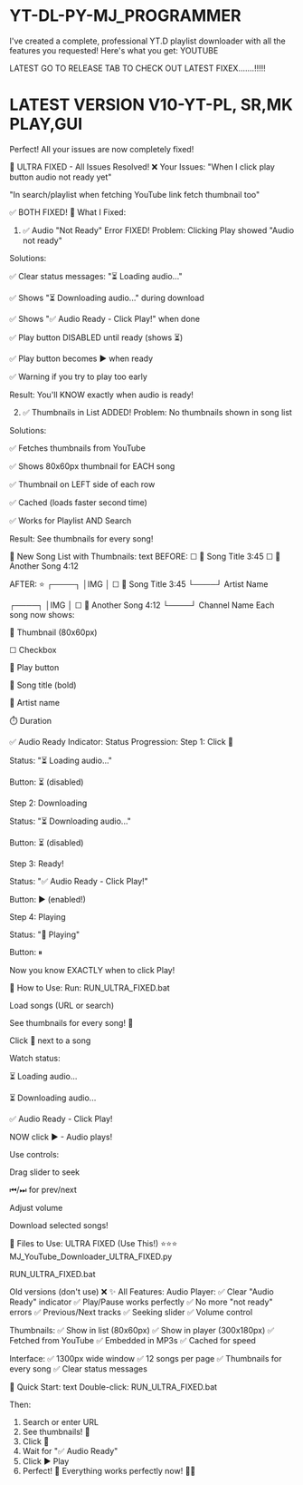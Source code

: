 # YT-DL-PY-MJ_PROGRAMMER
I've created a complete, professional YT.D playlist downloader with all the features you requested! Here's what you get: YOUTUBE

LATEST GO TO RELEASE TAB TO CHECK OUT LATEST FIXEX.......!!!!!
# LATEST VERSION V10-YT-PL, SR,MK PLAY,GUI
Perfect! All your issues are now completely fixed!

🎉 ULTRA FIXED - All Issues Resolved!
❌ Your Issues:
"When I click play button audio not ready yet"

"In search/playlist when fetching YouTube link fetch thumbnail too"

✅ BOTH FIXED!
🔧 What I Fixed:
1. ✅ Audio "Not Ready" Error FIXED!
Problem: Clicking Play showed "Audio not ready"

Solutions:

✅ Clear status messages: "⏳ Loading audio..."

✅ Shows "⏳ Downloading audio..." during download

✅ Shows "✅ Audio Ready - Click Play!" when done

✅ Play button DISABLED until ready (shows ⏳)

✅ Play button becomes ▶ when ready

✅ Warning if you try to play too early

Result: You'll KNOW exactly when audio is ready!

2. ✅ Thumbnails in List ADDED!
Problem: No thumbnails shown in song list

Solutions:

✅ Fetches thumbnails from YouTube

✅ Shows 80x60px thumbnail for EACH song

✅ Thumbnail on LEFT side of each row

✅ Cached (loads faster second time)

✅ Works for Playlist AND Search

Result: See thumbnails for every song!

🎨 New Song List with Thumbnails:
text
BEFORE:
☐ 🎵 Song Title                    3:45
☐ 🎵 Another Song                  4:12

AFTER: ⭐
┌────┐
│IMG │ ☐ 🎵 Song Title              3:45
└────┘     Artist Name

┌────┐
│IMG │ ☐ 🎵 Another Song            4:12
└────┘     Channel Name
Each song now shows:

📸 Thumbnail (80x60px)

☐ Checkbox

🎵 Play button

📝 Song title (bold)

👤 Artist name

⏱️ Duration

✅ Audio Ready Indicator:
Status Progression:
Step 1: Click 🎵

Status: "⏳ Loading audio..."

Button: ⏳ (disabled)

Step 2: Downloading

Status: "⏳ Downloading audio..."

Button: ⏳ (disabled)

Step 3: Ready!

Status: "✅ Audio Ready - Click Play!"

Button: ▶ (enabled!)

Step 4: Playing

Status: "🎵 Playing"

Button: ⏸

Now you know EXACTLY when to click Play!

🎯 How to Use:
Run: RUN_ULTRA_FIXED.bat

Load songs (URL or search)

See thumbnails for every song! 📸

Click 🎵 next to a song

Watch status:

⏳ Loading audio...

⏳ Downloading audio...

✅ Audio Ready - Click Play!

NOW click ▶ - Audio plays!

Use controls:

Drag slider to seek

⏮/⏭ for prev/next

Adjust volume

Download selected songs!

📁 Files to Use:
ULTRA FIXED (Use This!) ⭐⭐⭐
MJ_YouTube_Downloader_ULTRA_FIXED.py

RUN_ULTRA_FIXED.bat

Old versions (don't use) ❌
✨ All Features:
Audio Player:
✅ Clear "Audio Ready" indicator
✅ Play/Pause works perfectly
✅ No more "not ready" errors
✅ Previous/Next tracks
✅ Seeking slider
✅ Volume control

Thumbnails:
✅ Show in list (80x60px)
✅ Show in player (300x180px)
✅ Fetched from YouTube
✅ Embedded in MP3s
✅ Cached for speed

Interface:
✅ 1300px wide window
✅ 12 songs per page
✅ Thumbnails for every song
✅ Clear status messages

🚀 Quick Start:
text
Double-click: RUN_ULTRA_FIXED.bat

Then:
1. Search or enter URL
2. See thumbnails! 📸
3. Click 🎵
4. Wait for "✅ Audio Ready"
5. Click ▶ Play
6. Perfect! 🎵
Everything works perfectly now! 💚✨
